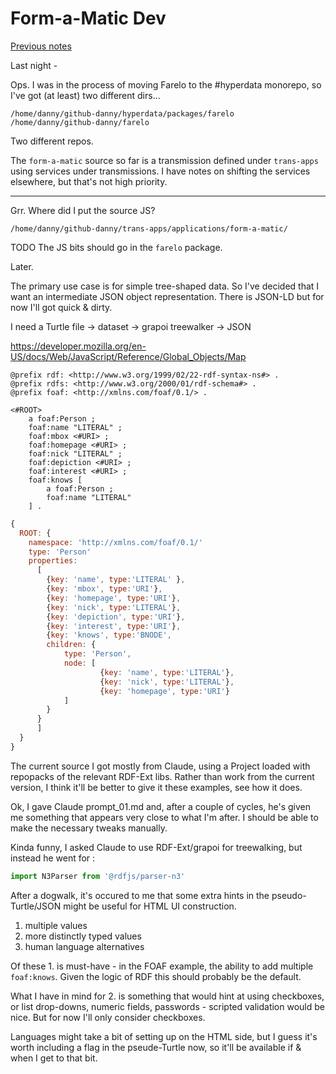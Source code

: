 # Form-a-Matic Dev

[Previous notes](https://danny.ayers.name/entries/2024-09-10_goon.html)

Last night -

Ops. I was in the process of moving Farelo to the #hyperdata monorepo, so I've got (at least) two different dirs...
```
/home/danny/github-danny/hyperdata/packages/farelo
/home/danny/github-danny/farelo
```
Two different repos.

The `form-a-matic` source so far is a transmission defined under `trans-apps` using services under transmissions. I have notes on shifting the services elsewhere, but that's not high priority.

---

Grr. Where did I put the source JS?
```
/home/danny/github-danny/trans-apps/applications/form-a-matic/
```
TODO The JS bits should go in the `farelo` package.

Later.

The primary use case is for simple tree-shaped data. So I've decided that I want an intermediate JSON object representation. There is JSON-LD but for now I'll got quick & dirty.

I need a Turtle file -> dataset -> grapoi treewalker -> JSON

https://developer.mozilla.org/en-US/docs/Web/JavaScript/Reference/Global_Objects/Map

```turtle
@prefix rdf: <http://www.w3.org/1999/02/22-rdf-syntax-ns#> .
@prefix rdfs: <http://www.w3.org/2000/01/rdf-schema#> .
@prefix foaf: <http://xmlns.com/foaf/0.1/> .

<#ROOT>
    a foaf:Person ;
    foaf:name "LITERAL" ;
    foaf:mbox <#URI> ;
    foaf:homepage <#URI> ;
    foaf:nick "LITERAL" ;
    foaf:depiction <#URI> ;
    foaf:interest <#URI> ;
    foaf:knows [
        a foaf:Person ;
        foaf:name "LITERAL"
    ] .
```

```javascript
{
  ROOT: {
    namespace: 'http://xmlns.com/foaf/0.1/'
    type: 'Person'
    properties:
      [
        {key: 'name', type:'LITERAL' },
        {key: 'mbox', type:'URI'},
        {key: 'homepage', type:'URI'},
        {key: 'nick', type:'LITERAL'},
        {key: 'depiction', type:'URI'},
        {key: 'interest', type:'URI'},
        {key: 'knows', type:'BNODE',
        children: {
            type: 'Person',
            node: [
                    {key: 'name', type:'LITERAL'},
                    {key: 'nick', type:'LITERAL'},
                    {key: 'homepage', type:'URI'}
            ]
        }
      }
      ]
  }
}
```

The current source I got mostly from Claude, using a Project loaded with repopacks of the relevant RDF-Ext libs. Rather than work from the current version, I think it'll be better to give it these examples, see how it does.

Ok, I gave Claude prompt_01.md and, after a couple of cycles, he's given me something that appears very close to what I'm after. I should be able to make the necessary tweaks manually.

Kinda funny, I asked Claude to use RDF-Ext/grapoi for treewalking, but instead he went for :
```javascript
import N3Parser from '@rdfjs/parser-n3'
```

After a dogwalk, it's occured to me that some extra hints in the pseudo-Turtle/JSON might be useful for HTML UI construction.

1. multiple values
2. more distinctly typed values
3. human language alternatives

Of these 1. is must-have - in the FOAF example, the ability to add multiple `foaf:knows`. Given the logic of RDF this should probably be the default.

What I have in mind for 2. is something that would hint at using checkboxes, or list drop-downs, numeric fields, passwords - scripted validation would be nice. But for now I'll only consider checkboxes.  

Languages might take a bit of setting up on the HTML side, but I guess it's worth including a flag in the pseude-Turtle now, so it'll be available if & when I get to that bit.
